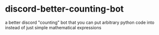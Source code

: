 # discord-better-counting-bot
a better discord "counting" bot that you can put arbitrary python code into instead of just simple mathematical expressions
